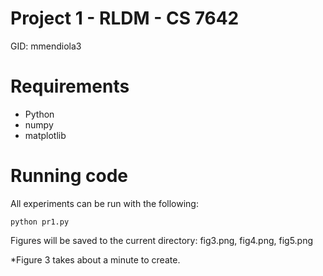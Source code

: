 Project 1 - RLDM - CS 7642
=============

GID: mmendiola3

# Requirements

- Python
- numpy
- matplotlib


# Running code

All experiments can be run with the following:

    python pr1.py


Figures will be saved to the current directory: fig3.png, fig4.png, fig5.png

*Figure 3 takes about a minute to create.
